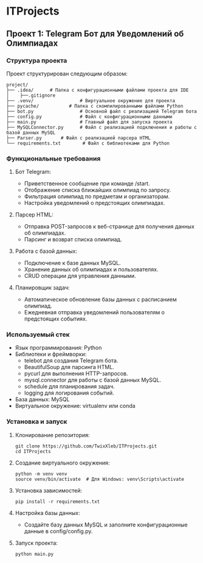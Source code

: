# ITProjects

## Проект 1: Telegram Бот для Уведомлений об Олимпиадах

### Структура проекта

Проект структурирован следующим образом:
```
project/
├── .idea/		# Папка с конфигурационными файлами проекта для IDE
│    ├──.gitignore           
├── .venv/                 # Виртуальное окружение для проекта
├── pycache/           # Папка с скомпилированными файлами Python
├── bot.py                 # Основной файл с реализацией Telegram бота
├── config.py              # Файл с конфигурационными данными
├── main.py                # Главный файл для запуска проекта
├── MySQLConnector.py      # Файл с реализацией подключения и работы с базой данных MySQL
├── Parser.py		# Файл с реализацией парсера HTML
└── requirements.txt		# Файл с библиотеками для Python 
```
### Функциональные требования

1. Бот Telegram:
   - Приветственное сообщение при команде /start.
   - Отображение списка ближайших олимпиад по запросу.
   - Фильтрация олимпиад по предметам и организаторам.
   - Настройка уведомлений о предстоящих олимпиадах.

2. Парсер HTML:
   - Отправка POST-запросов к веб-странице для получения данных об олимпиадах.
   - Парсинг и возврат списка олимпиад.

3. Работа с базой данных:
   - Подключение к базе данных MySQL.
   - Хранение данных об олимпиадах и пользователях.
   - CRUD операции для управления данными.

4. Планировщик задач:
   - Автоматическое обновление базы данных с расписанием олимпиад.
   - Ежедневная отправка уведомлений пользователям о предстоящих событиях.

### Используемый стек

- Язык программирования: Python
- Библиотеки и фреймворки:
  - telebot для создания Telegram бота.
  - BeautifulSoup для парсинга HTML.
  - pycurl для выполнения HTTP-запросов.
  - mysql.connector для работы с базой данных MySQL.
  - schedule для планирования задач.
  - logging для логирования событий.
- База данных: MySQL
- Виртуальное окружение: virtualenv или conda

### Установка и запуск

1. Клонирование репозитория:
   ```
   git clone https://github.com/TwixXleb/ITProjects.git
   cd ITProjects
   ```

2. Создание виртуального окружения:
   ```
   python -m venv venv
   source venv/bin/activate  # Для Windows: venv\Scripts\activate
   ```

3. Установка зависимостей:
   ```
   pip install -r requirements.txt
   ```

4. Настройка базы данных:
   - Создайте базу данных MySQL и заполните конфигурационные данные в config/config.py.

5. Запуск проекта:
   ```
   python main.py
   ```

